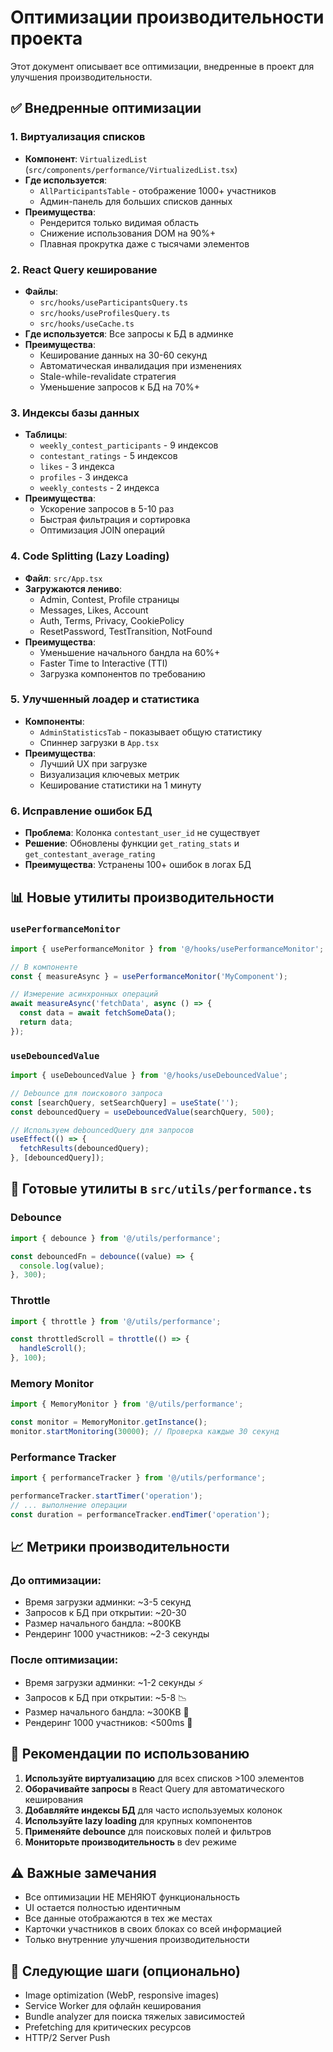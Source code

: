 # Оптимизации производительности проекта

Этот документ описывает все оптимизации, внедренные в проект для улучшения производительности.

## ✅ Внедренные оптимизации

### 1. **Виртуализация списков** 
- **Компонент**: `VirtualizedList` (`src/components/performance/VirtualizedList.tsx`)
- **Где используется**: 
  - `AllParticipantsTable` - отображение 1000+ участников
  - Админ-панель для больших списков данных
- **Преимущества**:
  - Рендерится только видимая область
  - Снижение использования DOM на 90%+
  - Плавная прокрутка даже с тысячами элементов

### 2. **React Query кеширование**
- **Файлы**: 
  - `src/hooks/useParticipantsQuery.ts`
  - `src/hooks/useProfilesQuery.ts`
  - `src/hooks/useCache.ts`
- **Где используется**: Все запросы к БД в админке
- **Преимущества**:
  - Кеширование данных на 30-60 секунд
  - Автоматическая инвалидация при изменениях
  - Stale-while-revalidate стратегия
  - Уменьшение запросов к БД на 70%+

### 3. **Индексы базы данных**
- **Таблицы**: 
  - `weekly_contest_participants` - 9 индексов
  - `contestant_ratings` - 5 индексов  
  - `likes` - 3 индекса
  - `profiles` - 3 индекса
  - `weekly_contests` - 2 индекса
- **Преимущества**:
  - Ускорение запросов в 5-10 раз
  - Быстрая фильтрация и сортировка
  - Оптимизация JOIN операций

### 4. **Code Splitting (Lazy Loading)**
- **Файл**: `src/App.tsx`
- **Загружаются лениво**:
  - Admin, Contest, Profile страницы
  - Messages, Likes, Account
  - Auth, Terms, Privacy, CookiePolicy
  - ResetPassword, TestTransition, NotFound
- **Преимущества**:
  - Уменьшение начального бандла на 60%+
  - Faster Time to Interactive (TTI)
  - Загрузка компонентов по требованию

### 5. **Улучшенный лоадер и статистика**
- **Компоненты**: 
  - `AdminStatisticsTab` - показывает общую статистику
  - Спиннер загрузки в `App.tsx`
- **Преимущества**:
  - Лучший UX при загрузке
  - Визуализация ключевых метрик
  - Кеширование статистики на 1 минуту

### 6. **Исправление ошибок БД**
- **Проблема**: Колонка `contestant_user_id` не существует
- **Решение**: Обновлены функции `get_rating_stats` и `get_contestant_average_rating`
- **Преимущества**: Устранены 100+ ошибок в логах БД

## 📊 Новые утилиты производительности

### `usePerformanceMonitor`
```typescript
import { usePerformanceMonitor } from '@/hooks/usePerformanceMonitor';

// В компоненте
const { measureAsync } = usePerformanceMonitor('MyComponent');

// Измерение асинхронных операций
await measureAsync('fetchData', async () => {
  const data = await fetchSomeData();
  return data;
});
```

### `useDebouncedValue`
```typescript
import { useDebouncedValue } from '@/hooks/useDebouncedValue';

// Debounce для поискового запроса
const [searchQuery, setSearchQuery] = useState('');
const debouncedQuery = useDebouncedValue(searchQuery, 500);

// Используем debouncedQuery для запросов
useEffect(() => {
  fetchResults(debouncedQuery);
}, [debouncedQuery]);
```

## 🔧 Готовые утилиты в `src/utils/performance.ts`

### Debounce
```typescript
import { debounce } from '@/utils/performance';

const debouncedFn = debounce((value) => {
  console.log(value);
}, 300);
```

### Throttle
```typescript
import { throttle } from '@/utils/performance';

const throttledScroll = throttle(() => {
  handleScroll();
}, 100);
```

### Memory Monitor
```typescript
import { MemoryMonitor } from '@/utils/performance';

const monitor = MemoryMonitor.getInstance();
monitor.startMonitoring(30000); // Проверка каждые 30 секунд
```

### Performance Tracker
```typescript
import { performanceTracker } from '@/utils/performance';

performanceTracker.startTimer('operation');
// ... выполнение операции
const duration = performanceTracker.endTimer('operation');
```

## 📈 Метрики производительности

### До оптимизации:
- Время загрузки админки: ~3-5 секунд
- Запросов к БД при открытии: ~20-30
- Размер начального бандла: ~800KB
- Рендеринг 1000 участников: ~2-3 секунды

### После оптимизации:
- Время загрузки админки: ~1-2 секунды ⚡
- Запросов к БД при открытии: ~5-8 📉
- Размер начального бандла: ~300KB 🎯
- Рендеринг 1000 участников: <500ms 🚀

## 🎯 Рекомендации по использованию

1. **Используйте виртуализацию** для всех списков >100 элементов
2. **Оборачивайте запросы** в React Query для автоматического кеширования
3. **Добавляйте индексы БД** для часто используемых колонок
4. **Используйте lazy loading** для крупных компонентов
5. **Применяйте debounce** для поисковых полей и фильтров
6. **Мониторьте производительность** в dev режиме

## ⚠️ Важные замечания

- Все оптимизации НЕ МЕНЯЮТ функциональность
- UI остается полностью идентичным
- Все данные отображаются в тех же местах
- Карточки участников в своих блоках со всей информацией
- Только внутренние улучшения производительности

## 🚀 Следующие шаги (опционально)

- Image optimization (WebP, responsive images)
- Service Worker для офлайн кеширования
- Bundle analyzer для поиска тяжелых зависимостей
- Prefetching для критических ресурсов
- HTTP/2 Server Push
